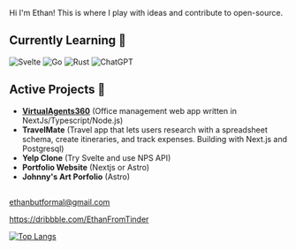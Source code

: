 Hi I'm Ethan! This is where I play with ideas and contribute to open-source. 

##  Currently Learning 🌱

![Svelte](https://img.shields.io/badge/svelte-%23f1413d.svg?style=for-the-badge&logo=svelte&logoColor=white)
![Go](https://img.shields.io/badge/go-%2300ADD8.svg?style=for-the-badge&logo=go&logoColor=white)
![Rust](https://img.shields.io/badge/rust-%23000000.svg?style=for-the-badge&logo=rust&logoColor=white)
![ChatGPT](https://img.shields.io/badge/chatGPT-74aa9c?style=for-the-badge&logo=openai&logoColor=white)

<!-- 
Archive:
![React Native](https://img.shields.io/badge/react_native-%2320232a.svg?style=for-the-badge&logo=react&logoColor=%2361DAFB)
-->

##  Active Projects 🔭
- [**VirtualAgents360**](https://github.com/Ethansev/virtualagents360) (Office management web app written in NextJs/Typescript/Node.js)
- **TravelMate** (Travel app that lets users research with a spreadsheet schema, create itineraries, and track expenses. Building with Next.js and Postgresql)
- **Yelp Clone** (Try Svelte and use NPS API)
- **Portfolio Website** (Nextjs or Astro)
- **Johnny's Art Porfolio** (Astro)

## 
ethanbutformal@gmail.com

https://dribbble.com/EthanFromTinder

[![Top Langs](https://github-readme-stats.vercel.app/api/top-langs/?username=ethansev&layout=compact)](https://github.com/anuraghazra/github-readme-stats)


<!--
https://github.com/Ileriayo/markdown-badges 
-->
